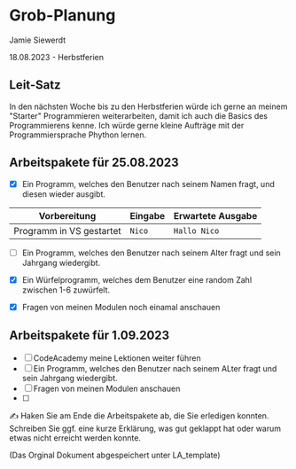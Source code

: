 # Grob-Planung

Jamie Siewerdt

18.08.2023 - Herbstferien

## Leit-Satz


In den nächsten Woche bis zu den Herbstferien würde ich gerne an meinem "Starter" Programmieren weiterarbeiten, damit ich auch die Basics des Programmierens kenne. 
Ich würde gerne kleine Aufträge mit der Programmiersprache Phython lernen. 

## Arbeitspakete für 25.08.2023


- [x] Ein Programm, welches den Benutzer nach seinem Namen fragt, und diesen wieder ausgibt.

| Vorbereitung             | Eingabe | Erwartete Ausgabe |
| ------------------------ | ------- | ----------------- |
| Programm in VS gestartet | `Nico`  | `Hallo Nico`      |

- [ ] Ein Programm, welches den Benutzer nach seinem Alter fragt und sein Jahrgang wiedergibt. 
- [x] Ein Würfelprogramm, welches dem Benutzer eine random Zahl zwischen 1-6 zuwürfelt.
- [x] Fragen von meinen Modulen noch einamal anschauen


## Arbeitspakete für 1.09.2023

- [ ] CodeAcademy meine Lektionen weiter führen
- [ ] Ein Programm, welches den Benutzer nach seinem ALter fragt und sein Jahrgang wiedergibt.
- [ ] Fragen von meinen Modulen anschauen
- [ ] 

✍️  Haken Sie am Ende die Arbeitspakete ab, die Sie erledigen konnten. Schreiben Sie ggf. eine kurze Erklärung, was gut geklappt hat oder warum etwas nicht erreicht werden konnte.

(Das Orginal Dokument abgespeichert unter LA_template) 
